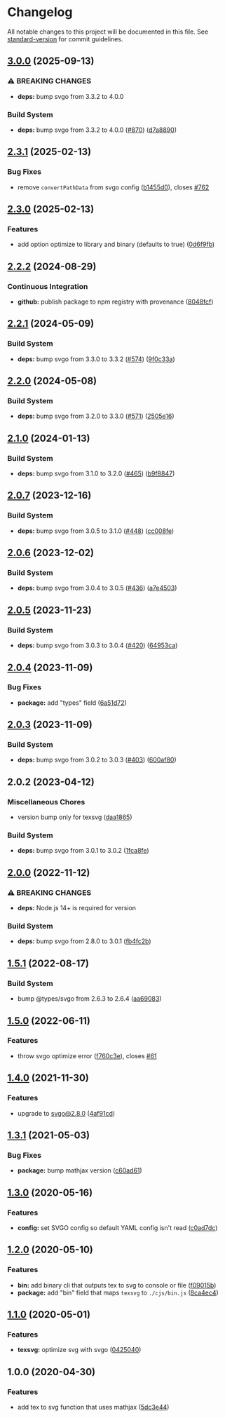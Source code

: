 # Changelog

All notable changes to this project will be documented in this file. See [standard-version](https://github.com/conventional-changelog/standard-version) for commit guidelines.

## [3.0.0](https://github.com/remarkablemark/texsvg/compare/v2.3.1...v3.0.0) (2025-09-13)


### ⚠ BREAKING CHANGES

* **deps:** bump svgo from 3.3.2 to 4.0.0

### Build System

* **deps:** bump svgo from 3.3.2 to 4.0.0 ([#870](https://github.com/remarkablemark/texsvg/issues/870)) ([d7a8890](https://github.com/remarkablemark/texsvg/commit/d7a889028457e3c18b90a5b5116acf95cac750ac))

## [2.3.1](https://github.com/remarkablemark/texsvg/compare/v2.3.0...v2.3.1) (2025-02-13)


### Bug Fixes

* remove `convertPathData` from svgo config ([b1455d0](https://github.com/remarkablemark/texsvg/commit/b1455d0182c39573736999285eda21923539db81)), closes [#762](https://github.com/remarkablemark/texsvg/issues/762)

## [2.3.0](https://github.com/remarkablemark/texsvg/compare/v2.2.2...v2.3.0) (2025-02-13)


### Features

* add option optimize to library and binary (defaults to true) ([0d6f9fb](https://github.com/remarkablemark/texsvg/commit/0d6f9fbf8220f98109bf508084c4f71a2d7110f3))

## [2.2.2](https://github.com/remarkablemark/texsvg/compare/v2.2.1...v2.2.2) (2024-08-29)


### Continuous Integration

* **github:** publish package to npm registry with provenance ([8048fcf](https://github.com/remarkablemark/texsvg/commit/8048fcf796300d882ceaeb46208bd24a8153c05f))

## [2.2.1](https://github.com/remarkablemark/texsvg/compare/v2.2.0...v2.2.1) (2024-05-09)


### Build System

* **deps:** bump svgo from 3.3.0 to 3.3.2 ([#574](https://github.com/remarkablemark/texsvg/issues/574)) ([9f0c33a](https://github.com/remarkablemark/texsvg/commit/9f0c33a19b86c527a5f93a4d531cf01e2a40ed54))

## [2.2.0](https://github.com/remarkablemark/texsvg/compare/v2.1.0...v2.2.0) (2024-05-08)


### Build System

* **deps:** bump svgo from 3.2.0 to 3.3.0 ([#571](https://github.com/remarkablemark/texsvg/issues/571)) ([2505e16](https://github.com/remarkablemark/texsvg/commit/2505e16ebe366a4c37f74720a1362d80e62a82d4))

## [2.1.0](https://github.com/remarkablemark/texsvg/compare/v2.0.7...v2.1.0) (2024-01-13)


### Build System

* **deps:** bump svgo from 3.1.0 to 3.2.0 ([#465](https://github.com/remarkablemark/texsvg/issues/465)) ([b9f8847](https://github.com/remarkablemark/texsvg/commit/b9f884703c7907a60a9eefedf6917697b071200c))

## [2.0.7](https://github.com/remarkablemark/texsvg/compare/v2.0.6...v2.0.7) (2023-12-16)


### Build System

* **deps:** bump svgo from 3.0.5 to 3.1.0 ([#448](https://github.com/remarkablemark/texsvg/issues/448)) ([cc008fe](https://github.com/remarkablemark/texsvg/commit/cc008fe19578315a700e315d42ac71aa879e51a3))

## [2.0.6](https://github.com/remarkablemark/texsvg/compare/v2.0.5...v2.0.6) (2023-12-02)


### Build System

* **deps:** bump svgo from 3.0.4 to 3.0.5 ([#436](https://github.com/remarkablemark/texsvg/issues/436)) ([a7e4503](https://github.com/remarkablemark/texsvg/commit/a7e450345dc6ed3bed6781ada3aca12fc2a2becd))

## [2.0.5](https://github.com/remarkablemark/texsvg/compare/v2.0.4...v2.0.5) (2023-11-23)


### Build System

* **deps:** bump svgo from 3.0.3 to 3.0.4 ([#420](https://github.com/remarkablemark/texsvg/issues/420)) ([64953ca](https://github.com/remarkablemark/texsvg/commit/64953ca336920ccd33b63abb4d2f480658be1373))

## [2.0.4](https://github.com/remarkablemark/texsvg/compare/v2.0.3...v2.0.4) (2023-11-09)


### Bug Fixes

* **package:** add "types" field ([6a51d72](https://github.com/remarkablemark/texsvg/commit/6a51d728386673375532bf2ccce53e6a633e25b0))

## [2.0.3](https://github.com/remarkablemark/texsvg/compare/v2.0.2...v2.0.3) (2023-11-09)


### Build System

* **deps:** bump svgo from 3.0.2 to 3.0.3 ([#403](https://github.com/remarkablemark/texsvg/issues/403)) ([600af80](https://github.com/remarkablemark/texsvg/commit/600af80a00152323cbd623ea189a2791ec8d0c57))

## 2.0.2 (2023-04-12)

### Miscellaneous Chores

- version bump only for texsvg ([daa1865](https://github.com/remarkablemark/texsvg/commit/daa18654622b7c42aa075bb3a54b77602c20bfcd))

### Build System

- **deps:** bump svgo from 3.0.1 to 3.0.2 ([1fca8fe](https://github.com/remarkablemark/texsvg/commit/1fca8fe21e60d97b075a7f1488789620bced64a0))

## [2.0.0](https://github.com/remarkablemark/texsvg/compare/v1.5.1...v2.0.0) (2022-11-12)

### ⚠ BREAKING CHANGES

- **deps:** Node.js 14+ is required for version

### Build System

- **deps:** bump svgo from 2.8.0 to 3.0.1 ([fb4fc2b](https://github.com/remarkablemark/texsvg/commit/fb4fc2b425a24e56191ade02a150108c133144ca))

## [1.5.1](https://github.com/remarkablemark/texsvg/compare/v1.5.0...v1.5.1) (2022-08-17)

### Build System

- bump @types/svgo from 2.6.3 to 2.6.4 ([aa69083](https://github.com/remarkablemark/texsvg/commit/aa690834b9da6debe2056d52288bea0a63ae8af8))

## [1.5.0](https://github.com/remarkablemark/texsvg/compare/v1.4.0...v1.5.0) (2022-06-11)

### Features

- throw svgo optimize error ([f760c3e](https://github.com/remarkablemark/texsvg/commit/f760c3e61a9616870635d29c8b58a67826d129b8)), closes [#61](https://github.com/remarkablemark/texsvg/issues/61)

## [1.4.0](https://www.github.com/remarkablemark/texsvg/compare/v1.3.1...v1.4.0) (2021-11-30)

### Features

- upgrade to svgo@2.8.0 ([4af91cd](https://www.github.com/remarkablemark/texsvg/commit/4af91cdf03ca1044c8a38716192f202447d2d08c))

## [1.3.1](https://github.com/remarkablemark/texsvg/compare/v1.3.0...v1.3.1) (2021-05-03)

### Bug Fixes

- **package:** bump mathjax version ([c60ad61](https://github.com/remarkablemark/texsvg/commit/c60ad6198a09347efc80375afaa4fdea455cbce9))

## [1.3.0](https://github.com/remarkablemark/texsvg/compare/v1.2.0...v1.3.0) (2020-05-16)

### Features

- **config:** set SVGO config so default YAML config isn't read ([c0ad7dc](https://github.com/remarkablemark/texsvg/commit/c0ad7dc757ddc6d68c7dc0b7fae991b6bf8efdf2))

## [1.2.0](https://github.com/remarkablemark/texsvg/compare/v1.1.0...v1.2.0) (2020-05-10)

### Features

- **bin:** add binary cli that outputs tex to svg to console or file ([f09015b](https://github.com/remarkablemark/texsvg/commit/f09015b487853c0ca640576893fdd7d99cf20b1d))
- **package:** add "bin" field that maps `texsvg` to `./cjs/bin.js` ([8ca4ec4](https://github.com/remarkablemark/texsvg/commit/8ca4ec4daa368e73655416c83fd160e601948d8e))

## [1.1.0](https://github.com/remarkablemark/texsvg/compare/v1.0.0...v1.1.0) (2020-05-01)

### Features

- **texsvg:** optimize svg with svgo ([0425040](https://github.com/remarkablemark/texsvg/commit/0425040865da7af064aab4f1ddeec47145c6b8f4))

## 1.0.0 (2020-04-30)

### Features

- add tex to svg function that uses mathjax ([5dc3e44](https://github.com/remarkablemark/texsvg/commit/5dc3e44041603fbca583b585b66ce100572109e2))
